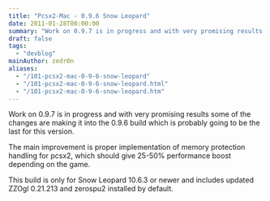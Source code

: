 ```yaml
---
title: "Pcsx2-Mac - 0.9.6 Snow Leopard"
date: 2011-01-28T00:00:00
summary: "Work on 0.9.7 is in progress and with very promising results some of the changes are making it into the 0.9.6 build which is probably going to be the last for this version."
draft: false
tags:
  - "devblog"
mainAuthor: zedr0n
aliases:
  - "/101-pcsx2-mac-0-9-6-snow-leopard"
  - "/101-pcsx2-mac-0-9-6-snow-leopard.html"
  - "/101-pcsx2-mac-0-9-6-snow-leopard.htm"
---
```


Work on 0.9.7 is in progress and with very promising results some of the changes are making it into the 0.9.6 build which is probably going to be the last for this version.

The main improvement is proper implementation of memory protection
handling for pcsx2, which should give 25-50% performance boost depending
on the game.

This build is only for Snow Leopard 10.6.3 or newer and includes updated
ZZOgl 0.21.213 and zerospu2 installed by default.
